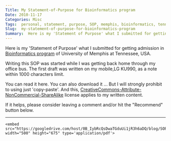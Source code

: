 ```yaml
---
Title: My Statement-of-Purpose for Bioinformatics program
Date: 2010-11-17
Categories: Misc
Tags:  personal, statement, purpose, SOP, memphis, bioinformatics, tennessee
Slug:  my-statement-of-purpose-for-bioinformatics-program
Summary:  Here is my 'Statement of Purpose' what I submitted for getting admission in Bioinformatics program, U.Memphis, TN, USA
---
```


Here is my 'Statement of Purpose' what I submitted for getting admission in [Bioinformatics program](http://www.memphis.edu/bioinformatics/) of University of Memphis at Tennessee, USA.

Writing this SOP was started while I was getting back home through my office bus. 
The first draft was written on my mobile,LG KU990, as a note within 1000 characters limit. 

You can read it here. You can also download it ... But I will strongly prohibit to using just 'copy-paste'. And this, 
[CreativeCommons-Attribute-NonCommercial-ShareAlike](https://creativecommons.org/licenses/by-nc-sa/2.0/)
 license applies to my written content.

If it helps, please consider leaving a comment and/or hit the "Recommend" button below.

<hr/>

<div>

    <embed src="https://googledrive.com/host/0B_IybRcQsDwaTGduUi1jR3h6aDQ/blog/SOP.pdf" width="500" height="675" type='application/pdf'>

</div>

